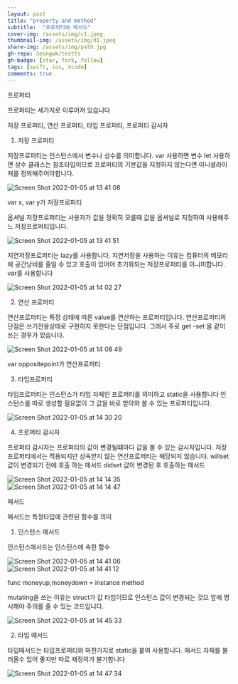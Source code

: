 ```yaml
---
layout: post
title: "property and method" 
subtitle:  "프로퍼티와 메서드"
cover-img: /assets/img/c1.jpeg
thumbnail-img: /assets/img/d1.jpeg
share-img: /assets/img/path.jpg
gh-repo: Seongwk/testts
gh-badge: [star, fork, follow]
tags: [swift, ios, Xcode]
comments: true
---
```



프로퍼티

프로퍼티는 세가지로 이루어져 있습니다

저장 프로퍼티, 연산 프로퍼티, 타입 프로퍼티, 프로퍼티 감시자



1. 저장 프로퍼티

저장프로퍼티는 인스턴스에서 변수나 상수를 의미합니다. var 사용하면 변수 let 사용하면 상수
클래스는 참조타입이므로 프로퍼티의 기본값을 지정하지 않는다면 이니셜라이져를 정의해주어야합니다. 

![Screen Shot 2022-01-05 at 13 41 08](https://user-images.githubusercontent.com/40172001/148168452-0e690dab-2cc5-4529-a0a1-8968c9490a59.png)

var x, var y가 저장프로퍼티


옵셔널 저장프로퍼티는 사용자가 값을 정확히 모를때 값을 옵셔널로 지정하여 사용해주느 저장프로퍼티입니다.

![Screen Shot 2022-01-05 at 13 41 51](https://user-images.githubusercontent.com/40172001/148168517-ed00d12c-d4e9-496b-afb2-2a7a7843b35d.png)


지연저장프로퍼티는 lazy를 사용합니다. 지연저장을 사용하는 이유는 컴퓨터의 메모리에 공간낭비를 줄일 수 있고 호출이 있어야 초기화되는 저장프로퍼티를 이ㅢ미합니다.
var를 사용합니다 

![Screen Shot 2022-01-05 at 14 02 27](https://user-images.githubusercontent.com/40172001/148168542-26261dbf-7e12-4524-9fae-852d4f91983b.png)



2. 연산 프로퍼티

연산프로퍼티는 특정 상태에 따른 value를 연산하는 프로퍼티입니다.
연산프로퍼티의 단점은 쓰기전용상태로 구현하지 못한다는 단점입니다. 그래서 주로 get -set 을 같이 쓰는 경우가 있습니다.

![Screen Shot 2022-01-05 at 14 08 49](https://user-images.githubusercontent.com/40172001/148168586-5b720a22-273f-4588-aec8-c266ce35e2ee.png)

var oppositepoint가 연산프로퍼티


3. 타입프로퍼티

타입프로퍼티는 인스턴스가 타입 자체인 프로퍼티를 의미하고 static을 사용합니다 인스턴스를 따로 생성할 필요없이 그 값을 바로 받아와 쓸 수 있는 프로퍼티입니다.

![Screen Shot 2022-01-05 at 14 30 20](https://user-images.githubusercontent.com/40172001/148168669-c0370e2e-dfb3-4486-8e1c-7c7ee4bda24e.png)



4. 프로퍼티 감시자

프로퍼티 감시자는 프로퍼티의 값이 변경될떄마다 값을 볼 수 있는 감시자입니다. 저장프로퍼티에서는 적용되지만 상속받지 않는 연산프로퍼티는 해당되지 않습니다.
willset 값이 변경되기 전에 호출 하는 매서드
didset 값이 변경된 후 호출하는 매서드

![Screen Shot 2022-01-05 at 14 14 35](https://user-images.githubusercontent.com/40172001/148168611-888cf0f2-09ed-423e-b50b-27cd51bf1be8.png)
![Screen Shot 2022-01-05 at 14 14 47](https://user-images.githubusercontent.com/40172001/148168651-4ae72f1f-8943-4134-8e96-57c83c5f0a31.png)




매서드

매서드는 특정타입에 관련된 함수를 의미



1. 인스턴스 매서드

인스턴스매서드는 인스턴스에 속한 함수

![Screen Shot 2022-01-05 at 14 41 06](https://user-images.githubusercontent.com/40172001/148168717-d298c10d-156e-4ec3-bafc-25f853a0f3a4.png)
![Screen Shot 2022-01-05 at 14 41 12](https://user-images.githubusercontent.com/40172001/148168730-461b67e6-19d1-4fdb-8815-434eb353ca12.png)

func moneyup,moneydown = instance method

mutating을 쓰는 이유는 struct가 값 타입이므로 인스턴스 값이 변경되는 것으 앞에 명시해야 주의를 줄 수 있는 코드입니다.

![Screen Shot 2022-01-05 at 14 45 33](https://user-images.githubusercontent.com/40172001/148168750-37b46cd9-8b64-40dd-a30d-55d06e943411.png)



2. 타입 매서드

타입매서드는 타입프로퍼티와 마찬가지로 static을 붙여 사용합니다.
매서드 자체를 불러올수 있어 좋지만 따로 재정의가 불가합니다

![Screen Shot 2022-01-05 at 14 47 34](https://user-images.githubusercontent.com/40172001/148168768-89b9d310-386d-457b-b274-b8dcf8123de0.png)
